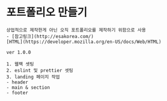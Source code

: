 # 포트폴리오 만들기

```.dotenv
상업적으로 제작한게 아닌 오직 포트폴리오를 제작하기 위함으로 사용
- [참고링크](http://esakorea.com/)
[HTML](https://developer.mozilla.org/en-US/docs/Web/HTML)
```

```.dotenv
ver 1.0.0
```

```.dotenv
1. 웹팩 셋팅
2. eslint 및 prettier 셋팅
3. landing 페이지 작업
- header
- main & section
- footer
```
